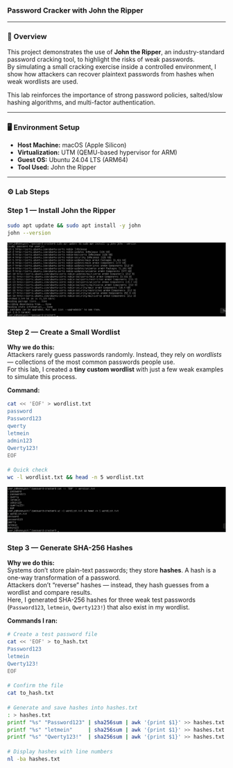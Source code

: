 ### Password Cracker with John the Ripper

---

### 🔎 Overview
This project demonstrates the use of **John the Ripper**, an industry-standard password cracking tool, to highlight the risks of weak passwords.  
By simulating a small cracking exercise inside a controlled environment, I show how attackers can recover plaintext passwords from hashes when weak wordlists are used.  

This lab reinforces the importance of strong password policies, salted/slow hashing algorithms, and multi-factor authentication.

---

### 🖥️ Environment Setup
- **Host Machine:** macOS (Apple Silicon)  
- **Virtualization:** UTM (QEMU-based hypervisor for ARM)  
- **Guest OS:** Ubuntu 24.04 LTS (ARM64)  
- **Tool Used:** John the Ripper  

---

### ⚙️ Lab Steps

### Step 1 — Install John the Ripper
```bash
sudo apt update && sudo apt install -y john
john --version
```
![step 1](./screenshots/01-install-john.png)

### Step 2 — Create a Small Wordlist

**Why we do this:**  
Attackers rarely guess passwords randomly. Instead, they rely on *wordlists* — collections of the most common passwords people use.  
For this lab, I created a **tiny custom wordlist** with just a few weak examples to simulate this process.

**Command:**
```bash
cat << 'EOF' > wordlist.txt
password
Password123
qwerty
letmein
admin123
Qwerty123!
EOF

# Quick check
wc -l wordlist.txt && head -n 5 wordlist.txt
```
![step 2](./screenshots/02-wordlist.png)

### Step 3 — Generate SHA-256 Hashes

**Why we do this:**  
Systems don’t store plain-text passwords; they store **hashes**. A hash is a one-way transformation of a password.  
Attackers don’t “reverse” hashes — instead, they hash guesses from a wordlist and compare results.  
Here, I generated SHA-256 hashes for three weak test passwords (`Password123`, `letmein`, `Qwerty123!`) that also exist in my wordlist.

**Commands I ran:**
```bash
# Create a test password file
cat << 'EOF' > to_hash.txt
Password123
letmein
Qwerty123!
EOF

# Confirm the file
cat to_hash.txt

# Generate and save hashes into hashes.txt
: > hashes.txt
printf "%s" "Password123" | sha256sum | awk '{print $1}' >> hashes.txt
printf "%s" "letmein"     | sha256sum | awk '{print $1}' >> hashes.txt
printf "%s" "Qwerty123!"  | sha256sum | awk '{print $1}' >> hashes.txt

# Display hashes with line numbers
nl -ba hashes.txt
```


